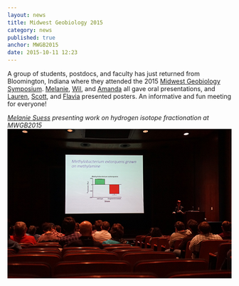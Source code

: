 ```yaml
---
layout: news
title: Midwest Geobiology 2015
category: news 
published: true 
anchor: MWGB2015
date: 2015-10-11 12:23
---
```


A group of students, postdocs, and faculty has just returned from Bloomington, Indiana where they attended the 2015 [Midwest Geobiology Symposium](http://www.midwestgeobiology.org). [Melanie](http://bradleylab.wustl.edu/team/melanie/), [Wil](http://bradleylab.wustl.edu/team/wil/), and [Amanda](http://bradleylab.wustl.edu/team/amanda/) all gave oral presentations, and [Lauren](http://bradleylab.wustl.edu/team/lauren/), [Scott](http://bradleylab.wustl.edu/team/scott/), and [Flavia](http://bradleylab.wustl.edu/team/flavia/) presented posters. An informative and fun meeting for everyone!

*[Melanie Suess](http://bradleylab.wustl.edu/team/melanie/) presenting work on hydrogen isotope fractionation at MWGB2015*    
![Melanie Suess presenting work on hydrogen isotope fractionation at MWGB2015](/news/images/20151010_01.jpg)  